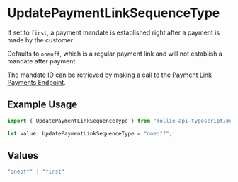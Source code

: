 # UpdatePaymentLinkSequenceType

If set to `first`, a payment mandate is established right after a payment is made by the customer.

Defaults to `oneoff`, which is a regular payment link and will not establish a mandate after payment.

The mandate ID can be retrieved by making a call to the
[Payment Link Payments Endpoint](get-payment-link-payments).

## Example Usage

```typescript
import { UpdatePaymentLinkSequenceType } from "mollie-api-typescript/models/operations";

let value: UpdatePaymentLinkSequenceType = "oneoff";
```

## Values

```typescript
"oneoff" | "first"
```